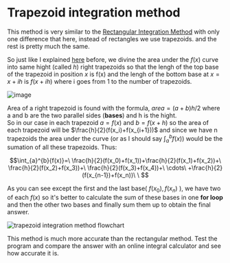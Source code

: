 # Trapezoid integration method

This method is very similar to the [Rectangular Integration Method](https://github.com/Karen-Najafzadeh/Numerical-Calculations/tree/main/Integration%20methods/Reqtangular%20method) with only one difference that here, instead of rectangles we use trapezoids.
and the rest is pretty much the same.

So just like I explained [here](https://github.com/Karen-Najafzadeh/Numerical-Calculations/tree/main/Integration%20methods/Reqtangular%20method) before, we divine the area under the $f(x)$ curve into same hight (called $h$) right trapezoids so that the lengh of the top base of the trapezoid in position $x$ is f(x) and the lengh of the bottom base at $x = x+ih$ is $f(x+ih)$ where i goes from 1 to the number of trapezoids.

![image](https://github.com/Karen-Najafzadeh/Numerical-Calculations/assets/106056574/1054fd68-93e1-4f30-acfb-691eea381e02)


Area of a right trapezoid is found with the formula, $area =(a+b)h/2$ where a and b are the two parallel sides (**bases**) and h is the hight.
<br /> So in our case in each trapezoid $a = f(x)$ and $b = f(x+h)$ so the area of each trapezoid will be $\frac{h}{2}(f(x_i)+f(x_{i+1}))$ and since we have n trapezoids the area under the curve (or as I should say $\int_{a}^{b}{f(x)}$) would be the sumation of all these trapezoids. Thus:

$$\int_{a}^{b}{f(x)}=\ \frac{h}{2}(f(x_0)+f(x_1))+\frac{h}{2}(f(x_1)+f(x_2))+\ \frac{h}{2}(f(x_2)+f(x_3))+\ \frac{h}{2}(f(x_3)+f(x_4))+\ \cdots\ +\frac{h}{2}(f(x_{n-1})+f(x_n))\ \ $$

As you can see except the first and the last base( $f(x_0) , f(x_n)$ ), we have two of each $f(x)$ so it's better to calculate the sum of these bases in one **for loop** and then the other two bases and finally sum them up to obtain the final answer.

![trapezoid integration method flowchart](https://github.com/Karen-Najafzadeh/Numerical-Calculations/assets/106056574/df03c1cc-ef2c-4e29-8116-5046c9b11841)

This method is much more accurate than the rectangular method. Test the program and compare the answer with an online integral calculator and see how accurate it is.
